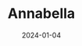 ---  
layout: startup_page  
title: "Annabella"  
id: "annabellapump.com"  
permalink: "/annabellaannabellapump.com01042024/"  
website: "https://annabella-pump.com/"  
funding_round: "Seed"  
funding_amount: "$8.5M"  
investors: "Yasmin Lukatz (Founder Israel Collaboration Network), Oren Dobronsky, Zohar Gilon (Tamar Technology Ventures), Menachem Weinfeld (Starry Group)"  
about: "Annabella develops and sells innovative femtech products, initially focusing on a patented, FDA-cleared breast pump designed for comfort and efficiency. The pump simulates natural breastfeeding and features an adjustable breast shield. This seed funding will support U.S. market expansion and next-generation product development."  
markets: "Femtech, Maternal Health, Consumer Goods, Medical, Personal Health"  
hq: "Tel Aviv, Israel"  
founded_year: "2017"  
linkedin: "https://www.linkedin.com/company/annabella-pump/"  
twitter: ""  
instagram: "https://www.instagram.com/annabellapump/"  
facebook: "https://www.facebook.com/AnnabellaPump/"  
crunchbase: "https://www.crunchbase.com/organization/annabella"  
pitchbook: "https://pitchbook.com/profiles/company/436824-46"  

date_display: "04-Jan-2024"  
date: "2024-01-04"

# SEO Optimization  
meta_title: "Annabella - Seed Funding ($8.5M)"  
meta_description: "Annabella, Annabella develops and sells innovative femtech products, initially focusing on a patented, FDA-cleared breast pump designed for comfort and efficienc..."  
meta_keywords: "Annabella, Femtech, Maternal Health, Consumer Goods, Medical, Personal Health, Seed funding"  
canonical_url: "https://startup.projectstartups.com/annabellaannabellapump.com01042024/"  
---